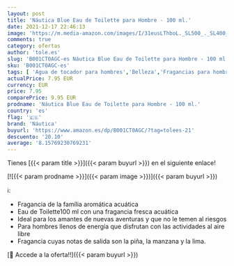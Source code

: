 ```yaml
---
layout: post
title: 'Náutica Blue Eau de Toilette para Hombre - 100 ml.'
date: 2021-12-17 22:46:13
image: 'https://m.media-amazon.com/images/I/31eusLThboL._SL500_._SL400_.jpg'
comments: true
category: ofertas
author: 'tole.es'
slug: 'B001CT0AGC-es Náutica Blue Eau de Toilette para Hombre - 100 ml.'
sku: 'B001CT0AGC-es'
tags: [ 'Agua de tocador para hombres','Belleza','Fragancias para hombres','Perfumes y fragancias','de','eau','náutica','toilette', ]
actualPrice: 7.95 EUR
currency: EUR
price: 7.95
comparePrice: 9.95 EUR
prodname: 'Náutica Blue Eau de Toilette para Hombre - 100 ml.'
country: 'es'
flag: '🇪🇸'
brand: 'Náutica'
buyurl: 'https://www.amazon.es/dp/B001CT0AGC/?tag=tolees-21'
descuento: '20.10'
average: '8.15769230769231'
---
```


Tienes [{{< param title >}}]({{< param buyurl >}}) en el siguiente enlace!

[![{{< param prodname >}}]({{< param image >}})]({{< param buyurl >}})

ℹ️:

- Fragancia de la família aromática acuática
- Eau de Toilette100 ml con una fragancia fresca acuática
- Ideal para los amantes de nuevas aventuras y que no le temen al riesgos
- Para hombres llenos de energía que disfrutan con las actividades al aire libre
- Fragancia cuyas notas de salida son la piña, la manzana y la lima.

[🛒 Accede a la oferta!!]({{< param buyurl >}})
